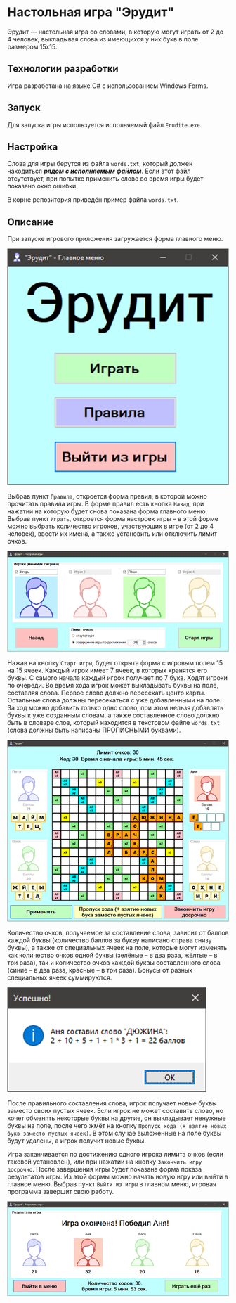 # Настольная игра "Эрудит"

Эрудит — настольная игра со словами, в которую могут играть от 2 до 4 человек, выкладывая слова из имеющихся у них букв в поле размером 15x15.

## Технологии разработки

Игра разработана на языке C# с использованием Windows Forms.

## Запуск

Для запуска игры используется исполняемый файл `Erudite.exe`.

## Настройка

Слова для игры берутся из файла `words.txt`, который должен находиться _**рядом с исполняемым файлом**_.
Если этот файл отсутствует, при попытке применить слово во время игры будет показано окно ошибки.

В корне репозитория приведён пример файла `words.txt`.

## Описание

При запуске игрового приложения загружается форма главного меню.

![img.png](images/img.png)

Выбрав пункт `Правила`, откроется форма правил, в которой можно прочитать правила игры.
В форме правил есть кнопка `Назад`, при нажатии на которую будет снова показана форма главного меню.
Выбрав пункт `Играть`, откроется форма настроек игры – в этой форме можно выбрать количество игроков, участвующих в игре (от 2 до 4 человек), ввести их имена, а также установить или отключить лимит очков.

![img_1.png](images/img_1.png)

Нажав на кнопку `Старт игры`, будет открыта форма с игровым полем 15 на 15 ячеек.
Каждый игрок имеет 7 ячеек, в которых хранятся его буквы.
С самого начала каждый игрок получает по 7 букв.
Ходят игроки по очереди.
Во время хода игрок может выкладывать буквы на поле, составляя слова.
Первое слово должно пересекать центр карты.
Остальные слова должны пересекаться с уже добавленными на поле.
За ход можно добавить только одно слово, при этом нельзя добавлять буквы к уже созданным словам, а также составленное слово должно быть в словаре слов, который находится в текстовом файле `words.txt` (слова должны быть написаны ПРОПИСНЫМИ буквами).

![img.png](images/img_2.png)

Количество очков, получаемое за составление слова, зависит от баллов каждой буквы (количество баллов за букву написано справа снизу буквы), а также от специальных ячеек на поле, которые могут изменять как количество очков одной буквы (зелёные – в два раза, жёлтые – в три раза), так и количество очков каждой буквы составленного слова (синие – в два раза, красные – в три раза).
Бонусы от разных специальных ячеек суммируются.

![img.png](images/img_3.png)

После правильного составления слова, игрок получает новые буквы заместо своих пустых ячеек.
Если игрок не может составить слово, но хочет обменять некоторые буквы на другие, он выкладывает ненужные буквы на поле, после чего жмёт на кнопку `Пропуск хода (+ взятие новых букв заместо пустых ячеек)`.
В этом случае выложенные на поле буквы будут удалены, а игрок получит новые буквы.

Игра заканчивается по достижению одного игрока лимита очков (если таковой установлен), или при нажатии на кнопку `Закончить игру досрочно`. После завершения игры будет показана форма показа результатов игры. Из этой формы можно начать новую игру или выйти в главное меню. Выбрав пункт `Выйти из игры` в главном меню, игровая программа завершит свою работу.

![img_1.png](images/img_4.png)
